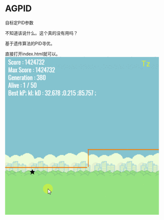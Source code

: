 # AGPID
自标定PID参数


不知道该说什么。这个真的没有用吗？


基于遗传算法的PID寻优。

直接打开index.html就可以。
![动画](https://github.com/suertang/AGPID/raw/master/img/2018-07-11_11h02_45.gif)